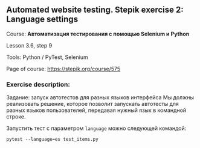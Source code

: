 ## Automated website testing. Stepik exercise 2: Language settings
Course: <b>Автоматизация тестирования с помощью Selenium и Python</b>

Lesson 3.6, step 9

Tools: Python / PyTest, Selenium 

Page of course: https://stepik.org/course/575

### Exercise description:
Задание: запуск автотестов для разных языков интерфейса
Мы должны реализовать решение, которое позволит запускать автотесты для разных языков пользователей, передавая нужный язык в командной строке.

Запустить тест с параметром `language` можно следующей командой:

``` pytest --language=es test_items.py ```
